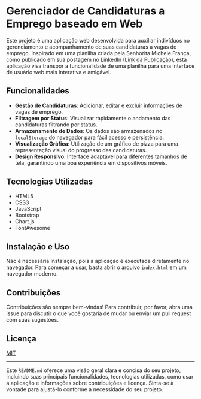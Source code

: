 

# Gerenciador de Candidaturas a Emprego baseado em Web

Este projeto é uma aplicação web desenvolvida para auxiliar indivíduos no gerenciamento e acompanhamento de suas candidaturas a vagas de emprego. Inspirado em uma planilha criada pela Senhorita Michele França, como publicado em sua postagem no LinkedIn ([Link da Publicação](https://www.linkedin.com/feed/update/urn:li:activity:7165706710597242880/)), esta aplicação visa transpor a funcionalidade de uma planilha para uma interface de usuário web mais interativa e amigável.

## Funcionalidades

- **Gestão de Candidaturas**: Adicionar, editar e excluir informações de vagas de emprego.
- **Filtragem por Status**: Visualizar rapidamente o andamento das candidaturas filtrando por status.
- **Armazenamento de Dados**: Os dados são armazenados no `localStorage` do navegador para fácil acesso e persistência.
- **Visualização Gráfica**: Utilização de um gráfico de pizza para uma representação visual do progresso das candidaturas.
- **Design Responsivo**: Interface adaptável para diferentes tamanhos de tela, garantindo uma boa experiência em dispositivos móveis.

## Tecnologias Utilizadas

- HTML5
- CSS3
- JavaScript
- Bootstrap
- Chart.js
- FontAwesome

## Instalação e Uso

Não é necessária instalação, pois a aplicação é executada diretamente no navegador. Para começar a usar, basta abrir o arquivo `index.html` em um navegador moderno.

## Contribuições

Contribuições são sempre bem-vindas! Para contribuir, por favor, abra uma issue para discutir o que você gostaria de mudar ou enviar um pull request com suas sugestões.

## Licença

[MIT](https://choosealicense.com/licenses/mit/)

---

Este `README.md` oferece uma visão geral clara e concisa do seu projeto, incluindo suas principais funcionalidades, tecnologias utilizadas, como usar a aplicação e informações sobre contribuições e licença. Sinta-se à vontade para ajustá-lo conforme a necessidade do seu projeto.
